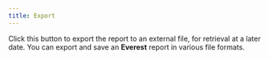 ```yaml
---
title: Export
---
```



Click this button to export the report to an external file, for retrieval at a later date. You can export and save an **Everest** report in various file formats.
